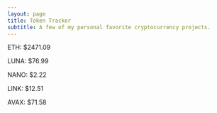 ```yaml
---
layout: page
title: Token Tracker
subtitle: A few of my personal favorite cryptocurrency projects.
---
```


<!--BEGINCRYPTOINPUT-->
ETH: $2471.09

LUNA: $76.99

NANO: $2.22

LINK: $12.51

AVAX: $71.58

<!--ENDCRYPTOINPUT-->
